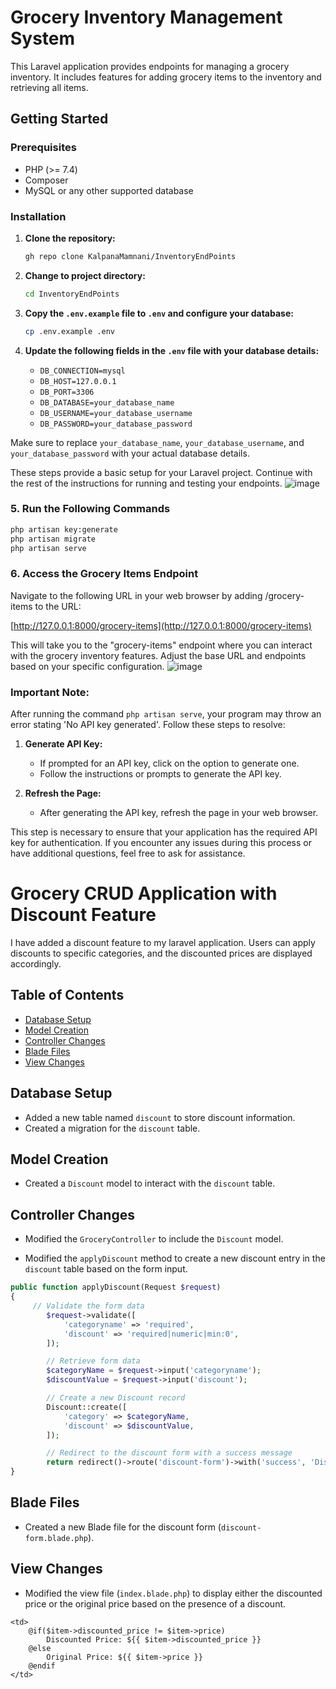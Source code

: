 # Grocery Inventory Management System

This Laravel application provides endpoints for managing a grocery inventory. It includes features for adding grocery items to the inventory and retrieving all items.

## Getting Started

### Prerequisites

- PHP (>= 7.4)
- Composer
- MySQL or any other supported database

### Installation

1. **Clone the repository:**
   ```bash
   gh repo clone KalpanaMamnani/InventoryEndPoints
   ```

2. **Change to project directory:**
   ```bash
   cd InventoryEndPoints
   ```

3. **Copy the `.env.example` file to `.env` and configure your database:**
   ```bash
   cp .env.example .env
   ```

4. **Update the following fields in the `.env` file with your database details:**
   - `DB_CONNECTION=mysql`
   - `DB_HOST=127.0.0.1`
   - `DB_PORT=3306`
   - `DB_DATABASE=your_database_name`
   - `DB_USERNAME=your_database_username`
   - `DB_PASSWORD=your_database_password`

Make sure to replace `your_database_name`, `your_database_username`, and `your_database_password` with your actual database details.

These steps provide a basic setup for your Laravel project. Continue with the rest of the instructions for running and testing your endpoints.
![image](https://github.com/KalpanaMamnani/InventoryEndPoints/assets/37242267/ae842b59-046a-4455-a1e9-e8ba77eeb9c8)
### 5. Run the Following Commands

```bash
php artisan key:generate
php artisan migrate
php artisan serve
```

### 6. Access the Grocery Items Endpoint

Navigate to the following URL in your web browser by adding /grocery-items to the URL:

[http://127.0.0.1:8000/grocery-items](http://127.0.0.1:8000/grocery-items)

This will take you to the "grocery-items" endpoint where you can interact with the grocery inventory features. Adjust the base URL and endpoints based on your specific configuration.
![image](https://github.com/KalpanaMamnani/InventoryEndPoints/assets/37242267/ae4e5013-33c6-4398-9ce3-4ef12f510fd4)

### Important Note:

After running the command `php artisan serve`, your program may throw an error stating 'No API key generated'. Follow these steps to resolve:

1. **Generate API Key:**
   - If prompted for an API key, click on the option to generate one.
   - Follow the instructions or prompts to generate the API key.

2. **Refresh the Page:**
   - After generating the API key, refresh the page in your web browser.

This step is necessary to ensure that your application has the required API key for authentication. If you encounter any issues during this process or have additional questions, feel free to ask for assistance.


# Grocery CRUD Application with Discount Feature

I have added a discount feature to my laravel application. Users can apply discounts to specific categories, and the discounted prices are displayed accordingly.

## Table of Contents

- [Database Setup](#database-setup)
- [Model Creation](#model-creation)
- [Controller Changes](#controller-changes)
- [Blade Files](#blade-files)
- [View Changes](#view-changes)

## Database Setup

- Added a new table named `discount` to store discount information.
- Created a migration for the `discount` table.

## Model Creation

- Created a `Discount` model to interact with the `discount` table.

## Controller Changes

- Modified the `GroceryController` to include the `Discount` model.

- Modified the `applyDiscount` method to create a new discount entry in the `discount` table based on the form input.

```php
public function applyDiscount(Request $request)
{
     // Validate the form data
        $request->validate([
            'categoryname' => 'required',
            'discount' => 'required|numeric|min:0',
        ]);

        // Retrieve form data
        $categoryName = $request->input('categoryname');
        $discountValue = $request->input('discount');

        // Create a new Discount record
        Discount::create([
            'category' => $categoryName,
            'discount' => $discountValue,
        ]);

        // Redirect to the discount form with a success message
        return redirect()->route('discount-form')->with('success', 'Discount applied successfully.');
}
```

## Blade Files

- Created a new Blade file for the discount form (`discount-form.blade.php`).


## View Changes

- Modified the view file (`index.blade.php`) to display either the discounted price or the original price based on the presence of a discount.

```blade
<td>
    @if($item->discounted_price != $item->price)
        Discounted Price: ${{ $item->discounted_price }}
    @else
        Original Price: ${{ $item->price }}
    @endif
</td>
```
